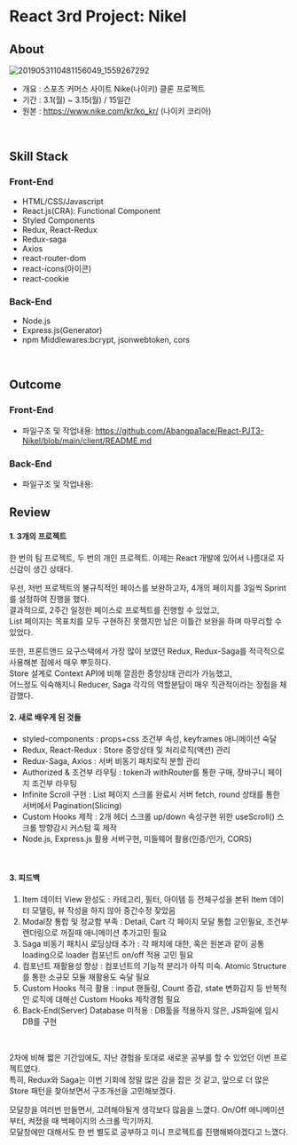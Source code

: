 # React 3rd Project: Nikel

## About
![2019053110481156049_1559267292](https://user-images.githubusercontent.com/67219914/111315057-5c3a9100-86a5-11eb-9129-c64a9cb7213d.jpeg)
- 개요 : 스포츠 커머스 사이트 Nike(나이키) 클론 프로젝트
- 기간 : 3.1(월) ~ 3.15(월) / 15일간
- 원본 : https://www.nike.com/kr/ko_kr/ (나이키 코리아)
<br />

## Skill Stack
### Front-End
- HTML/CSS/Javascript
- React.js(CRA): Functional Component
- Styled Components
- Redux, React-Redux
- Redux-saga
- Axios
- react-router-dom
- react-icons(아이콘)
- react-cookie

### Back-End
- Node.js
- Express.js(Generator)
- npm Middlewares:bcrypt, jsonwebtoken, cors
<br />

## Outcome
<!-- ![AirTnT_500_5](https://user-images.githubusercontent.com/67219914/109272810-bb4e7800-7854-11eb-87a0-a30a52507371.gif) -->

### Front-End
- 파일구조 및 작업내용: https://github.com/Abangpa1ace/React-PJT3-Nikel/blob/main/client/README.md

### Back-End
- 파일구조 및 작업내용:

## Review
#### 1. 3개의 프로젝트
한 번의 팀 프로젝트, 두 번의 개인 프로젝트. 이제는 React 개발에 있어서 나름대로 자신감이 생긴 상태다.

우선, 저번 프로젝트의 불규칙적인 페이스를 보완하고자, 4개의 페이지를 3일씩 Sprint를 설정하여 진행을 했다.<br />
결과적으로, 2주간 일정한 페이스로 프로젝트를 진행할 수 있었고,<br />
List 페이지는 목표치를 모두 구현하진 못했지만 남은 이틀간 보완을 하며 마무리할 수 있었다.

또한, 프론트앤드 요구스택에서 가장 많이 보였던 Redux, Redux-Saga를 적극적으로 사용해본 점에서 매우 뿌듯하다.<br />
Store 설계로 Context API에 비해 깔끔한 중앙상태 관리가 가능했고,<br />
어느정도 익숙해지니 Reducer, Saga 각각의 역할분담이 매우 직관적이라는 장점을 체감했다.
<br />

#### 2. 새로 배우게 된 것들
- styled-components : props+css 조건부 속성, keyframes 애니메이션 숙달
- Redux, React-Redux : Store 중앙상태 및 처리로직(액션) 관리
- Redux-Saga, Axios : 서버 비동기 패치로직 분할 관리
- Authorized & 조건부 라우팅 : token과 withRouter를 통한 구매, 장바구니 페이지 조건부 라우팅
- Infinite Scroll 구현 : List 페이지 스크롤 완료시 서버 fetch, round 상태를 통한 서버에서 Pagination(Slicing)
- Custom Hooks 제작 : 2개 헤더 스크롤 up/down 속성구현 위한 useScroll() 스크롤 방향감시 커스텀 훅 제작
- Node.js, Express.js 활용 서버구현, 미들웨어 활용(인증/인가, CORS)
<br />

#### 3. 피드백
1) Item 데이터 View 완성도 : 카테고리, 필터, 아이템 등 전체구성을 본뒤 Item 데이터 모델링, 뷰 작성을 하지 않아 중간수정 잦았음
2) Modal창 통합 및 정교함 부족 : Detail, Cart 각 페이지 모달 통합 고민필요, 조건부 렌더링으로 꺼질때 애니메이션 추가고민 필요
3) Saga 비동기 패치시 로딩상태 추가 : 각 패치에 대한, 혹은 원본과 같이 공통 loading으로 loader 컴포넌트 on/off 적용 고민 필요
4) 컴포넌트 재활용성 향상 : 컴포넌트의 기능적 분리가 아직 미숙. Atomic Structure를 통한 소규모 모듈 재활용도 숙달 필요
5) Custom Hooks 적극 활용 : input 핸들링, Count 증감, state 변화감지 등 반복적인 로직에 대해선 Custom Hooks 제작경험 필요
6) Back-End(Server) Database 미적용 : DB툴을 적용하지 않은, JS파일에 임시DB를 구현
<br />

2차에 비해 짧은 기간임에도, 지난 경험을 토대로 새로운 공부를 할 수 있었던 이번 프로젝트였다.<br />
특히, Redux와 Saga는 이번 기회에 정말 많은 감을 잡은 것 같고, 앞으로 더 많은 Store 패턴을 찾아보면서 구조개선을 고민해보겠다.

모달창을 여러번 만들면서, 고려해야될게 생각보다 많음을 느꼈다. On/Off 애니메이션부터, 켜졌을 때 백페이지의 스크롤 막기까지.<br />
모달창에만 대해서도 한 번 별도로 공부하고 미니 프로젝트를 진행해봐야겠다고 느꼈다.
